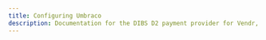 ```yaml
---
title: Configuring Umbraco
description: Documentation for the DIBS D2 payment provider for Vendr, the eCommerce solution for Umbraco v8+
---
```


<work-in-progress />